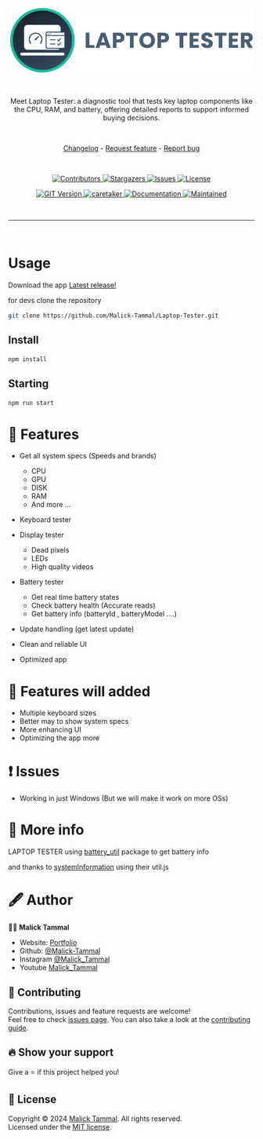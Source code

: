 <p align="center">
<img src="./asset/photos/Banner.png" width="500" alt="LAPTOP-TESTER Banner"/>
</p>

<br>

<p align="center">Meet Laptop Tester: a diagnostic tool that tests key laptop components like the CPU, RAM, and battery, offering detailed reports to support informed buying decisions.</p>

<br>

<p align="center">
  <a href="https://github.com/Malick-Tammal/Laptop-Tester/blob/main/CHANGELOG.md" target="_blank">Changelog<a>
  -
  <a href="https://github.com/Malick-Tammal/Laptop-Tester/issues/new">Request feature<a>
  -
  <a href="https://github.com/Malick-Tammal/Laptop-Tester/issues/new">Report bug<a>
</p>

<br>

<p align="center">
<a href="https://github.com/Malick-Tammal/Laptop-Tester/graphs/contributors" target="_blank">
  <img alt="Contributors" src="https://img.shields.io/github/contributors/Malick-Tammal/Laptop-Tester.svg?style=for-the-badge">
</a>
<a href="https://github.com/Malick-Tammal/Laptop-Tester/stargazers" target="_blank">
  <img alt="Stargazers" src="https://img.shields.io/github/stars/Malick-Tammal/Laptop-Tester.svg?style=for-the-badge">
</a>
<a href="https://github.com/Malick-Tammal/Laptop-Tester/issues" target="_blank">
  <img alt="Issues" src="https://img.shields.io/github/issues/Malick-Tammal/Laptop-Tester.svg?style=for-the-badge">
</a>
<a href="https://github.com/Malick-Tammal/Laptop-Tester/blob/main/LICENSE" target="_blank">
  <img alt="License" src="https://img.shields.io/github/license/Malick-Tammal/Laptop-Tester.svg?style=for-the-badge">
</a>
</p>

<p align="center">
  <a href="https://github.com/Malick-Tammal/Laptop-Tester/releases" target="_blank">
    <img alt="GIT Version" src="https://img.shields.io/github/v/release/Malick-Tammal/Laptop-Tester" />
  </a>
  <a href="https://github.com/Malick-Tammal" target="_blank">
    <img alt="caretaker" src="https://img.shields.io/badge/caretaker-malick--tammal-blue.svg?style=flat-square" />
  </a>
  <a href="https://github.com/Malick-Tammal/Laptop-Tester/blob/main/README.md" target="_blank">
    <img alt="Documentation" src="https://img.shields.io/badge/documentation-yes-brightgreen.svg" />
  </a>
  <a href="https://github.com/Malick-Tammal/battery_util/graphs/commit-activity" target="_blank">
    <img alt="Maintained" src="https://img.shields.io/badge/Maintained%3F-yes-green.svg" />
  </a>
</p>

<br>

---

<br>

# Usage

Download the app [Latest release!](https://github.com/Malick-Tammal/Laptop-Tester/releases/download/v1.1.2/laptop-tester-Setup-1.1.2.exe)

for devs clone the repository

```sh
git clone https://github.com/Malick-Tammal/Laptop-Tester.git
```

## Install

```sh
npm install
```

## Starting

```sh
npm run start
```

# 🌟 Features

- Get all system specs (Speeds and brands)
    - CPU
    - GPU
    - DISK
    - RAM
    - And more ...

- Keyboard tester
- Display tester
    - Dead pixels
    - LEDs
    - High quality videos

- Battery tester 
    - Get real time battery states
    - Check battery health (Accurate reads)
    - Get battery info (batteryId , batteryModel ....)

- Update handling (get latest update)
- Clean and reliable UI
- Optimized app

# 🚀 Features will added

- Multiple keyboard sizes
- Better may to show system specs
- More enhancing UI
- Optimizing the app more

# ❗ Issues

- Working in just Windows (But we will make it work on more OSs)

# 📑 More info

LAPTOP TESTER using [battery_util](https://github.com/Malick-Tammal/battery_util) package to get battery info

and thanks to [systemInformation](https://github.com/sebhildebrandt/systeminformation) using their util.js

# 🖋️ Author

🧑🏽 **Malick Tammal**

- Website: [Portfolio](http://malicktammal.netlify.app/)
- Github: [@Malick-Tammal](https://github.com/Malick-Tammal)
- Instagram [@Malick_Tammal](https://www.instagram.com/malick_tammal/)
- Youtube [Malick_Tammal](https://www.youtube.com/channel/UCmLTg0TBizTda3dpSObkA2w)

## 🤝 Contributing

Contributions, issues and feature requests are welcome!<br />Feel free to check [issues page](https://github.com/Malick-Tammal/Laptop-Tester/issues). You can also take a look at the [contributing guide](https://docs.github.com/en/communities/setting-up-your-project-for-healthy-contributions/setting-guidelines-for-repository-contributors).

## 🔥 Show your support

Give a ⭐️ if this project helped you!

## 📜 License

Copyright © 2024 [Malick Tammal](https://github.com/Malick-Tammal). All rights reserved.<br />
Licensed under the [MIT license](https://github.com/Malick-Tammal/Laptop-Tester?tab=MIT-1-ov-file).